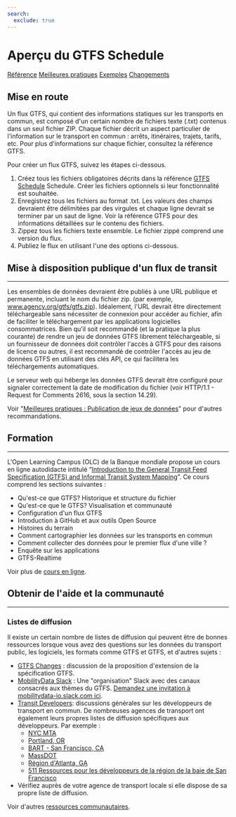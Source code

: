 ```yaml
---
search:
  exclude: true
---
```


# Aperçu du GTFS Schedule

<div class="landing-page">
   <a class="button" href="reference">Référence</a>
   <a class="button" href="best-practices">Meilleures pratiques</a>
   <a class="button" href="examples">Exemples</a>
   <a class="button" href="changes">Changements</a>
</div>

## Mise en route

Un flux GTFS, qui contient des informations statiques sur les transports en commun, est composé d'un certain nombre de fichiers texte (.txt) contenus dans un seul fichier ZIP. Chaque fichier décrit un aspect particulier de l'information sur le transport en commun : arrêts, itinéraires, trajets, tarifs, etc. Pour plus d'informations sur chaque fichier, consultez la référence GTFS.

Pour créer un flux GTFS, suivez les étapes ci-dessous.

1. Créez tous les fichiers obligatoires décrits dans la référence [GTFS Schedule](reference) Schedule. Créer les fichiers optionnels si leur fonctionnalité est souhaitée.
1. Enregistrez tous les fichiers au format .txt. Les valeurs des champs devraient être délimitées par des virgules et chaque ligne devrait se terminer par un saut de ligne. Voir la référence GTFS pour des informations détaillées sur le contenu des fichiers.
1. Zippez tous les fichiers texte ensemble. Le fichier zippé comprend une version du flux.
1. Publiez le flux en utilisant l'une des options ci-dessous.

## Mise à disposition publique d'un flux de transit

<hr/>

Les ensembles de données devraient être publiés à une URL publique et permanente, incluant le nom du fichier zip. (par exemple, www.agency.org/gtfs/gtfs.zip). Idéalement, l'URL devrait être directement téléchargeable sans nécessiter de connexion pour accéder au fichier, afin de faciliter le téléchargement par les applications logicielles consommatrices. Bien qu'il soit recommandé (et la pratique la plus courante) de rendre un jeu de données GTFS librement téléchargeable, si un fournisseur de données doit contrôler l'accès à GTFS pour des raisons de licence ou autres, il est recommandé de contrôler l'accès au jeu de données GTFS en utilisant des clés API, ce qui facilitera les téléchargements automatiques.

Le serveur web qui héberge les données GTFS devrait être configuré pour signaler correctement la date de modification du fichier (voir HTTP/1.1 - Request for Comments 2616, sous la section 14.29).

Voir "[Meilleures pratiques : Publication de jeux de données](best-practices/#dataset-publishing-general-practices)" pour d'autres recommandations.

## Formation

<hr/>

L'Open Learning Campus (OLC) de la Banque mondiale propose un cours en ligne autodidacte intitulé “[Introduction to the General Transit Feed Specification (GTFS) and Informal Transit System Mapping](https://olc.worldbank.org/content/introduction-general-transit-feed-specification-gtfs-and-informal-transit-system-mapping)”. Ce cours comprend les sections suivantes :

* Qu'est-ce que GTFS? Historique et structure du fichier
* Qu'est-ce que le GTFS? Visualisation et communauté
* Configuration d'un flux GTFS
* Introduction à GitHub et aux outils Open Source
* Histoires du terrain
* Comment cartographier les données sur les transports en commun
* Comment collecter des données pour le premier flux d'une ville ?
* Enquête sur les applications
* GTFS-Realtime

Voir plus de [cours en ligne](../resources/other/#on-line-courses).

## Obtenir de l'aide et la communauté

<hr/>

### Listes de diffusion

Il existe un certain nombre de listes de diffusion qui peuvent être de bonnes ressources lorsque vous avez des questions sur les données du transport public, les logiciels, les formats comme GTFS et GTFS, et d'autres sujets :

* [GTFS Changes](https://groups.google.com/group/gtfs-changes) : discussion de la proposition d'extension de la spécification GTFS.
* [MobilityData Slack](https://mobilitydata-io.slack.com/) : Une "organisation" Slack avec des canaux consacrés aux thèmes du GTFS. [Demandez une invitation à mobilitydata-io.slack.com ici](https://share.mobilitydata.org/slack).
* [Transit Developers](https://groups.google.com/group/transit-developers): discussions générales sur les développeurs de transport en commun. De nombreuses agences de transport ont également leurs propres listes de diffusion spécifiques aux développeurs. Par exemple :
    * [NYC MTA](https://groups.google.com/group/mtadeveloperresources)
    * [Portland, OR](https://groups.google.com/group/transit-developers-pdx)
    * [BART - San Francisco, CA](https://groups.google.com/group/bart-developers)
    * [MassDOT](https://groups.google.com/group/massdotdevelopers)
    * [Région d'Atlanta, GA](https://groups.google.com/forum/#!forum/atl-transit-developers)
    * [511 Ressources pour les développeurs de la région de la baie de San Francisco](https://groups.google.com/forum/#!forum/511sfbaydeveloperresources)
* Vérifiez auprès de votre agence de transport locale si elle dispose de sa propre liste de diffusion.

Voir d'autres [ressources communautaires](../resources/community).
